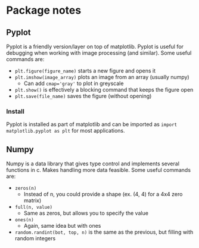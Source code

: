 # Package notes

## Pyplot

Pyplot is a friendly version/layer on top of matplotlib.
Pyplot is useful for debugging when working with image processing (and similar).
Some useful commands are:

* `plt.figure(figure_name)` starts a new figure and opens it
* `plt.imshow(image_array)` plots an image from an array (usually numpy)
  * Can add `cmap='gray'` to plot in greyscale
* `plt.show()` is effectively a blocking command that keeps the figure open
* `plt.save(file_name)` saves the figure (without opening)

### Install

Pyplot is installed as part of matplotlib and can be imported as `import matplotlib.pyplot as plt` for most applications.

## Numpy

Numpy is a data library that gives type control and implements several functions in c.
Makes handling more data feasible.
Some useful commands are:

* `zeros(n)`
  * Instead of n, you could provide a shape (ex. (4, 4) for a 4x4 zero matrix)
* `full(n, value)`
  * Same as zeros, but allows you to specify the value
* `ones(n)`
  * Again, same idea but with ones
* `random.randint(bot, top, n)` is the same as the previous, but filling with random integers